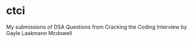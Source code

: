 # ctci
My submissions of DSA Questions from Cracking the Coding Interview by Gayle Laakmann Mcdowell
